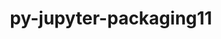 ---
title: "py-jupyter-packaging11"
layout: cache
categories: [package, develop-2023-08-27]
meta: {"versions": ["0.12.3"], "compilers": ["gcc@=11.1.0"], "oss": ["ubuntu20.04"], "platforms": ["linux"], "targets": ["ppc64le", "x86_64_v3"], "stacks": ["data-vis-sdk", "e4s", "e4s-power", "root"], "num_specs": 7, "num_specs_by_stack": {"root": 7, "e4s-power": 3, "data-vis-sdk": 1, "e4s": 3}}
spec_details: [{"hash": "jjk6qxtagf63glckafvexxec2wwaglap", "compiler": "gcc@=11.1.0", "versions": ["0.12.3"], "os": "ubuntu20.04", "platform": "linux", "target": "ppc64le", "variants": ["build_system=python_pip"], "stacks": ["root", "e4s-power"], "size": "-", "tarball": "https://binaries.spack.io/develop-2023-08-27/build_cache/linux-ubuntu20.04-ppc64le/gcc-11.1.0/py-jupyter-packaging11-0.12.3/linux-ubuntu20.04-ppc64le-gcc-11.1.0-py-jupyter-packaging11-0.12.3-jjk6qxtagf63glckafvexxec2wwaglap.spack"}, {"hash": "3oowgtwlu47g5ylmhvzef7gols5xspee", "compiler": "gcc@=11.1.0", "versions": ["0.12.3"], "os": "ubuntu20.04", "platform": "linux", "target": "ppc64le", "variants": ["build_system=python_pip"], "stacks": ["root", "e4s-power"], "size": "-", "tarball": "https://binaries.spack.io/develop-2023-08-27/build_cache/linux-ubuntu20.04-ppc64le/gcc-11.1.0/py-jupyter-packaging11-0.12.3/linux-ubuntu20.04-ppc64le-gcc-11.1.0-py-jupyter-packaging11-0.12.3-3oowgtwlu47g5ylmhvzef7gols5xspee.spack"}, {"hash": "2h7ec4kq3sfmox6hlgisp4c73zc6hveq", "compiler": "gcc@=11.1.0", "versions": ["0.12.3"], "os": "ubuntu20.04", "platform": "linux", "target": "ppc64le", "variants": ["build_system=python_pip"], "stacks": ["root", "e4s-power"], "size": "-", "tarball": "https://binaries.spack.io/develop-2023-08-27/build_cache/linux-ubuntu20.04-ppc64le/gcc-11.1.0/py-jupyter-packaging11-0.12.3/linux-ubuntu20.04-ppc64le-gcc-11.1.0-py-jupyter-packaging11-0.12.3-2h7ec4kq3sfmox6hlgisp4c73zc6hveq.spack"}, {"hash": "gejbpjt224an6xfezx7a4fvpvswnjkii", "compiler": "gcc@=11.1.0", "versions": ["0.12.3"], "os": "ubuntu20.04", "platform": "linux", "target": "x86_64_v3", "variants": ["build_system=python_pip"], "stacks": ["root", "data-vis-sdk"], "size": "-", "tarball": "https://binaries.spack.io/develop-2023-08-27/build_cache/linux-ubuntu20.04-x86_64_v3/gcc-11.1.0/py-jupyter-packaging11-0.12.3/linux-ubuntu20.04-x86_64_v3-gcc-11.1.0-py-jupyter-packaging11-0.12.3-gejbpjt224an6xfezx7a4fvpvswnjkii.spack"}, {"hash": "crnkfp5jwabnlussdincfve7zgxp3c6c", "compiler": "gcc@=11.1.0", "versions": ["0.12.3"], "os": "ubuntu20.04", "platform": "linux", "target": "x86_64_v3", "variants": ["build_system=python_pip"], "stacks": ["e4s", "root"], "size": "-", "tarball": "https://binaries.spack.io/develop-2023-08-27/build_cache/linux-ubuntu20.04-x86_64_v3/gcc-11.1.0/py-jupyter-packaging11-0.12.3/linux-ubuntu20.04-x86_64_v3-gcc-11.1.0-py-jupyter-packaging11-0.12.3-crnkfp5jwabnlussdincfve7zgxp3c6c.spack"}, {"hash": "2udhsysunz2pkg3dswp43jpawvkawgew", "compiler": "gcc@=11.1.0", "versions": ["0.12.3"], "os": "ubuntu20.04", "platform": "linux", "target": "x86_64_v3", "variants": ["build_system=python_pip"], "stacks": ["e4s", "root"], "size": "-", "tarball": "https://binaries.spack.io/develop-2023-08-27/build_cache/linux-ubuntu20.04-x86_64_v3/gcc-11.1.0/py-jupyter-packaging11-0.12.3/linux-ubuntu20.04-x86_64_v3-gcc-11.1.0-py-jupyter-packaging11-0.12.3-2udhsysunz2pkg3dswp43jpawvkawgew.spack"}, {"hash": "nedhnrgvdsdi3v4mmxqo4o4dexhxibt3", "compiler": "gcc@=11.1.0", "versions": ["0.12.3"], "os": "ubuntu20.04", "platform": "linux", "target": "x86_64_v3", "variants": ["build_system=python_pip"], "stacks": ["e4s", "root"], "size": "-", "tarball": "https://binaries.spack.io/develop-2023-08-27/build_cache/linux-ubuntu20.04-x86_64_v3/gcc-11.1.0/py-jupyter-packaging11-0.12.3/linux-ubuntu20.04-x86_64_v3-gcc-11.1.0-py-jupyter-packaging11-0.12.3-nedhnrgvdsdi3v4mmxqo4o4dexhxibt3.spack"}]
---